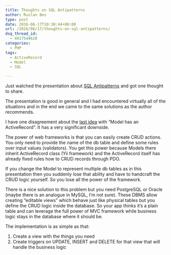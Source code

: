 ```yaml
---
title: Thoughts on SQL Antipatterns
author: Ruslan Bes
type: post
date: 2016-06-17T10:30:44+00:00
url: /2016/06/17/thoughts-on-sql-antipatterns/
dsq_thread_id:
  - 4917544628
categories:
  - PHP
tags:
  - ActiveRecord
  - Model
  - SQL

---
```

Just watched the presentation about [SQL Antipatterns][1] and got one thought to share.

The presentation is good in general and I had encountered virtually all of the situations and in the end we came to the same solutions as the author recommends.

I have one disagreement about the  [last idea][2] with &#8220;Model has an ActiveRecord&#8221;. It has a very significant downside.

The power of web frameworks is that you can easily create CRUD actions. You only need to provide the name of the db table and define some rules over input values (validators). You get this power because Models there inherit ActiveRecord class (Yii framework) and the ActiveRecord itself has already fixed rules how to CRUD records through PDO.

If you change the Model to represent multiple db tables as in this presentation then you suddenly lose that ability and have to handcraft the CRUD logic yourself. So you lose all the power of the framework.

There is a nice solution to this problem but you need PostgreSQL or Oracle (maybe there is an analogue in MySQL, I&#8217;m not sure). These DBMS allow creating &#8220;editable views&#8221; which behave just like physical tables but you define the CRUD logic inside the database. So your app thinks it&#8217;s a plain table and can leverage the full power of MVC framework while business logic stays in the database where it should be.

The implementation is as simple as that:

  1. Create a view with the things you need
  2. Create triggers on UPDATE, INSERT and DELETE for that view that will handle the business logic

&nbsp;

 [1]: http://www.slideshare.net/billkarwin/sql-antipatterns-strike-back
 [2]: http://www.slideshare.net/billkarwin/sql-antipatterns-strike-back/239